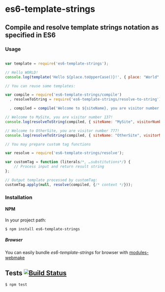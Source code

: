# es6-template-strings
## Compile and resolve template strings notation as specified in ES6

### Usage

```javascript

var template = require('es6-template-strings');

// Hello WORLD!
console.log(template('Hello ${place.toUpperCase()}!', { place: "World" }));

// You can reuse same templates:

var compile = require('es6-template-strings/compile')
  , resolveToString = require('es6-template-strings/resolve-to-string')

  , compiled = compile('Welcome to ${siteName}, you are visitor number ${visitorNumber}!');

// Welcome to MySite, you are visitor number 137!
console.log(resolveToString(compiled, { siteName: "MySite", visitorNumber: 137 }));

// Welcome to OtherSite, you are visitor number 777!
console.log(resolveToString(compiled, { siteName: "OtherSite", visitorNumber: 777 }));

// You may prepare custom tag functions

var resolve = require('es6-template-strings/resolve');

var customTag = function (literals/*, …substitutions*/) {
	// Process input and return result string
};

// Output template processed by customTag:
customTag.apply(null, resolve(compiled, {/* context */}));
```

### Installation
#### NPM

In your project path:

	$ npm install es6-template-strings

##### Browser

You can easily bundle _es6-template-strings_ for browser with [modules-webmake](https://github.com/medikoo/modules-webmake)

## Tests [![Build Status](https://travis-ci.org/medikoo/es6-template-strings.png)](https://travis-ci.org/medikoo/es6-template-strings)

	$ npm test
